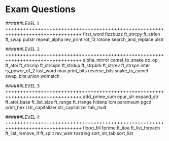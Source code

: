 # Exam Questions

######LEVEL 1
++++++++++++++++++++++++++++++++++++++++++++++++++++++++++++++++++++++++++++++++
first_word
fizzbuzz
ft_strcpy
ft_strlen
ft_swap
putstr
repeat_alpha
rev_print
rot_13
rotone
search_and_replace
ulstr

######LEVEL 2
++++++++++++++++++++++++++++++++++++++++++++++++++++++++++++++++++++++++++++++++
alpha_mirror
camel_to_snake
do_op
ft_atoi
ft_strcmp
ft_strcspn
ft_strdup
ft_strpbrk
ft_strrev
ft_strspn
inter
is_power_of_2
last_word
max
print_bits
reverse_bits
snake_to_camel
swap_bits
union
wdmatch

######LEVEL 3
++++++++++++++++++++++++++++++++++++++++++++++++++++++++++++++++++++++++++++++++
add_prime_sum
epur_str
expand_str
ft_atoi_base
ft_list_size
ft_range
ft_rrange
hidenp
lcm
paramsum
pgcd
print_hex
rstr_capitalizer
str_capitalizer
tab_mult

######LEVEL 4
++++++++++++++++++++++++++++++++++++++++++++++++++++++++++++++++++++++++++++++++
flood_fill
fprime
ft_itoa
ft_list_foreach
ft_list_remove_if
ft_split
rev_wstr
rostring
sort_int_tab
sort_list
